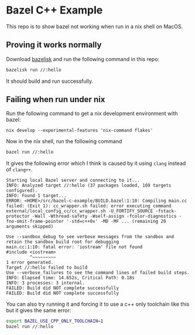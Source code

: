 # Bazel C++ Example

This repo is to show bazel not working when run in a nix shell on MacOS.

## Proving it works normally
Download [bazelisk](https://github.com/bazelbuild/bazelisk) and run the following command in this repo:
```sh
bazelisk run //:hello
```

It should build and run successfully.

## Failing when run under nix
Run the following command to get a nix development environment with bazel:
```
nix develop --experimental-features 'nix-command flakes'
```

Now in the nix shell, run the following command

```sh
bazel run //:hello
```

It gives the following error which I think is caused by it using `clang` instead of `clang++`.

```
Starting local Bazel server and connecting to it...
INFO: Analyzed target //:hello (37 packages loaded, 169 targets configured).
INFO: Found 1 target...
ERROR: <HOME>/src/bazel-c-example/BUILD.bazel:1:10: Compiling main.cc failed: (Exit 1): cc_wrapper.sh failed: error executing command external/local_config_cc/cc_wrapper.sh -U_FORTIFY_SOURCE -fstack-protector -Wall -Wthread-safety -Wself-assign -fcolor-diagnostics -fno-omit-frame-pointer '-std=c++0x' -MD -MF ... (remaining 20 arguments skipped)

Use --sandbox_debug to see verbose messages from the sandbox and retain the sandbox build root for debugging
main.cc:1:10: fatal error: 'iostream' file not found
#include <iostream>
         ^~~~~~~~~~
1 error generated.
Target //:hello failed to build
Use --verbose_failures to see the command lines of failed build steps.
INFO: Elapsed time: 14.652s, Critical Path: 0.18s
INFO: 3 processes: 3 internal.
FAILED: Build did NOT complete successfully
FAILED: Build did NOT complete successfully
```

You can also try running it and forcing it to use a c++ only toolchain like this but it gives the same error:
```sh
export BAZEL_USE_CPP_ONLY_TOOLCHAIN=1
bazel run //:hello
```
